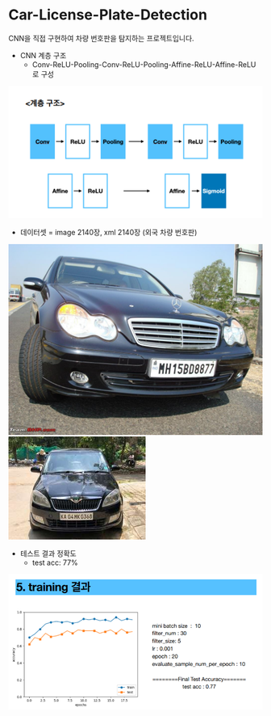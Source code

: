 # Car-License-Plate-Detection

CNN을 직접 구현하여 차량 번호판을 탐지하는 프로젝트입니다.

* CNN 계층 구조
  * Conv-ReLU-Pooling-Conv-ReLU-Pooling-Affine-ReLU-Affine-ReLU 로 구성

![계층 구조](./images/cnn구조.png)


* 데이터셋 = image 2140장, xml 2140장 (외국 차량 번호판)

![데이터셋 예시](./images/N187.jpeg)
![데이터셋 예시](./images/KA11.jpg)


* 테스트 결과 정확도
  * test acc: 77%

![테스트 결과](./images/test_acc.png)
